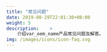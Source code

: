 ```yaml
---
title: "常见问题"
date: 2019-08-29T22:01:30+08:00
weight: 5
description:    >
    介绍var_oem_name产品常见问题及解答。
img: /images/icons/icon-faq.svg
---
```


